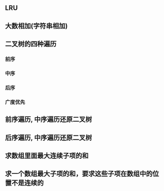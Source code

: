 ## LRU

## 大数相加(字符串相加)

## 二叉树的四种遍历

### 前序

### 中序

### 后序

### 广度优先

## 前序遍历, 中序遍历还原二叉树

## 后序遍历, 中序遍历还原二叉树

## 求数组里面最大连续子项的和

## 求一个数组最大子项的和，要求这些子项在数组中的位置不是连续的